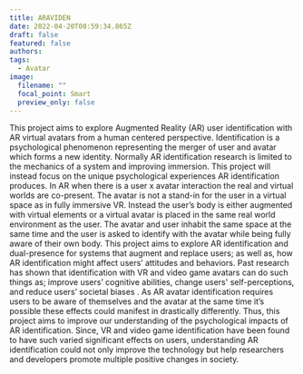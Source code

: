 ```yaml
---
title: ARAVIDEN
date: 2022-04-20T08:59:34.865Z
draft: false
featured: false
authors:
tags:
  - Avatar
image:
  filename: ""
  focal_point: Smart
  preview_only: false
---
```

This project aims to explore Augmented Reality (AR) user identification with AR virtual avatars from a human centered perspective. Identification is a psychological phenomenon representing the merger of user and avatar which forms a new identity. Normally AR identification research is limited to the mechanics of a system and improving immersion. This project will instead focus on the unique psychological experiences AR identification produces. In AR when there is a user x avatar interaction the real and virtual worlds are co-present. The avatar is not a stand-in for the user in a virtual space as in fully immersive VR. Instead the user’s body is either augmented with virtual elements or a virtual avatar is placed in the same real world environment as the user. The avatar and user inhabit the same space at the same time and the user is asked to identify with the avatar while being fully aware of their own body. This project aims to explore AR identification and dual-presence for systems that augment and replace users; as well as, how AR identification might affect users’ attitudes and behaviors. Past research has shown that identification with VR and video game avatars can do such things as; improve users’ cognitive abilities, change users' self-perceptions, and reduce users’ societal biases . As AR avatar identification requires users to be aware of themselves and the avatar at the same time it’s possible these effects could manifest in drastically differently. Thus, this project aims to improve our understanding of the psychological impacts of AR identification. Since, VR and video game identification have been found to have such varied significant effects on users, understanding AR identification could not only improve the technology but help researchers and developers promote multiple positive changes in society.